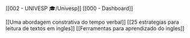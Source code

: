 [[002 - UNIVESP 🎓/Univesp]]
[[000 - Dashboard]]

[[Uma abordagem constrativa do tempo verbal]]
[[25 estrategias para leitura de textos em ingles]]
[[Ferramentas para aprendizado do ingles]]